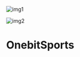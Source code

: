 ![img1](https://user-images.githubusercontent.com/120609930/225095011-9d65dc19-f2f5-47c3-a0c9-a9884e62b6b4.png)

![img2](https://user-images.githubusercontent.com/120609930/225095017-75bb35a7-1d68-4a41-b85e-ed801390cc51.png)
# OnebitSports

